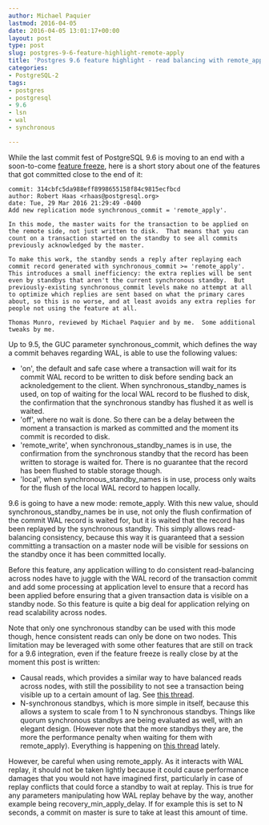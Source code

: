 ```yaml
---
author: Michael Paquier
lastmod: 2016-04-05
date: 2016-04-05 13:01:17+00:00
layout: post
type: post
slug: postgres-9-6-feature-highlight-remote-apply
title: 'Postgres 9.6 feature highlight - read balancing with remote_apply'
categories:
- PostgreSQL-2
tags:
- postgres
- postgresql
- 9.6
- lsn
- wal
- synchronous

---
```


While the last commit fest of PostgreSQL 9.6 is moving to an end with a
soon-to-come [feature freeze](https://www.postgresql.org/message-id/CA+TgmoY56w5FOzeEo+i48qehL+BsVTwy-Q1M0xjUhUCwgGW7-Q@mail.gmail.com),
here is a short story about one of the features that got committed close
to the end of it:

    commit: 314cbfc5da988eff8998655158f84c9815ecfbcd
    author: Robert Haas <rhaas@postgresql.org>
    date: Tue, 29 Mar 2016 21:29:49 -0400
    Add new replication mode synchronous_commit = 'remote_apply'.

    In this mode, the master waits for the transaction to be applied on
    the remote side, not just written to disk.  That means that you can
    count on a transaction started on the standby to see all commits
    previously acknowledged by the master.

    To make this work, the standby sends a reply after replaying each
    commit record generated with synchronous_commit >= 'remote_apply'.
    This introduces a small inefficiency: the extra replies will be sent
    even by standbys that aren't the current synchronous standby.  But
    previously-existing synchronous_commit levels make no attempt at all
    to optimize which replies are sent based on what the primary cares
    about, so this is no worse, and at least avoids any extra replies for
    people not using the feature at all.

    Thomas Munro, reviewed by Michael Paquier and by me.  Some additional
    tweaks by me.

Up to 9.5, the GUC parameter synchronous\_commit, which defines the way a
commit behaves regarding WAL, is able to use the following values:

  * 'on', the default and safe case where a transaction will wait for its
  commit WAL record to be written to disk before sending back an acknoledgement
  to the client. When synchronous\_standby\_names is used, on top of waiting
  for the local WAL record to be flushed to disk, the confirmation that the
  synchronous standby has flushed it as well is waited.
  * 'off', where no wait is done. So there can be a delay between the moment
  a transaction is marked as committed and the moment its commit is recorded
  to disk.
  * 'remote_write', when synchronous\_standby\_names is in use, the
  confirmation from the synchronous standby that the record has been written
  to storage is waited for. There is no guarantee that the record has been
  flushed to stable storage though.
  * 'local', when synchronous\_standby\_names is in use, process only
  waits for the flush of the local WAL record to happen locally.

9.6 is going to have a new mode: remote\_apply. With this new value, should
synchronous\_standby\_names be in use, not only the flush confirmation of the
commit WAL record is waited for, but it is waited that the record has been
replayed by the synchronous standby. This simply allows read-balancing
consistency, because this way it is guaranteed that a session committing
a transaction on a master node will be visible for sessions on the standby
once it has been committed locally.

Before this feature, any application willing to do consistent read-balancing
across nodes have to juggle with the WAL record of the transaction commit and
add some processing at application level to ensure that a record has been
applied before ensuring that a given transaction data is visible on a
standby node. So this feature is quite a big deal for application relying on
read scalability across nodes.

Note that only one synchronous standby can be used with this mode though,
hence consistent reads can only be done on two nodes. This limitation
may be leveraged with some other features that are still on track for a 9.6
integration, even if the feature freeze is really close by at the moment
this post is written:

  * Causal reads, which provides a similar way to have balanced reads across
  nodes, with still the possibility to not see a transaction being visible
  up to a certain amount of lag. See [this thread](CAEepm=0n_OxB2_pNntXND6aD85v5PvADeUY8eZjv9CBLk=zNXA@mail.gmail.com).
  * N-synchronous standbys, which is more simple in itself, because this
  allows a system to scale from 1 to N synchronous standbys. Things like
  quorum synchronous standbys are being evaluated as well, with an elegant
  design. (However note that the more standbys they are, the more the
  performance penalty when waiting for them with remote\_apply). Everything
  is happening on [this thread](https://www.postgresql.org/message-id/CAB7nPqSJgDLLsVk_Et-O=NBfJNqx3GbHszCYGvuTLRxHaZV3xQ@mail.gmail.com)
  lately.

However, be careful when using remote\_apply. As it interacts with WAL
replay, it should not be taken lightly because it could cause performance
damages that you would not have imagined first, particularly in case of
replay conflicts that could force a standby to wait at replay. This is true
for any parameters manipulating how WAL replay behave by the way, another
example being recovery\_min\_apply\_delay. If for example this is set to
N seconds, a commit on master is sure to take at least this amount of
time.
